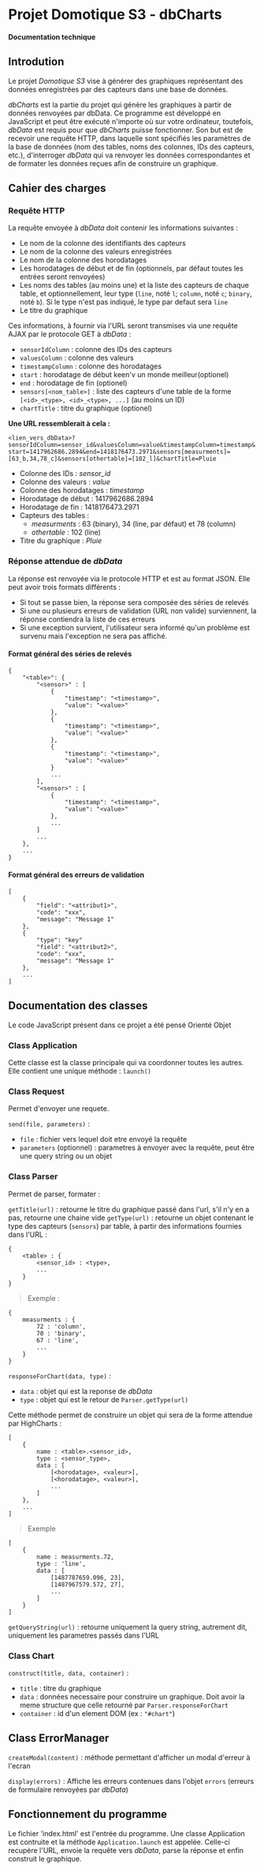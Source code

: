 # Projet Domotique S3 - dbCharts

#### Documentation technique

## Introdution

Le projet *Domotique S3* vise à générer des graphiques représentant des données enregistrées par des capteurs dans une base de données.

*dbCharts* est la partie du projet qui génère les graphiques à partir de données renvoyées par dbData. Ce programme est développé en JavaScript et peut être exécuté n'importe où sur votre ordinateur, toutefois, *dbData* est requis pour que *dbCharts* puisse fonctionner. Son but est de recevoir une requête HTTP, dans laquelle sont spécifiés les paramètres de la base de données (nom des tables, noms des colonnes, IDs des capteurs, etc.), d'interroger *dbData* qui va renvoyer les données correspondantes et de formater les données reçues afin de construire un graphique.

## Cahier des charges

### Requête HTTP

La requête envoyée à *dbData* doit contenir les informations suivantes :

- Le nom de la colonne des identifiants des capteurs
- Le nom de la colonne des valeurs enregistrées
- Le nom de la colonne des horodatages
- Les horodatages de début et de fin (optionnels, par défaut toutes les entrées seront renvoyées)
- Les noms des tables (au moins une) et la liste des capteurs de chaque table, et optionnellement, leur type (`line`, noté `l`; `column`, noté `c`; `binary`, noté `b`). Si le type n'est pas indiqué, le type par defaut sera `line`
- Le titre du graphique

Ces informations, à fournir via l'URL seront transmises via une requête AJAX par le protocole GET à *dbData* :

- `sensorIdColumn` : colonne des IDs des capteurs
- `valuesColumn` : colonne des valeurs
- `timestampColumn` : colonne des horodatages
- `start` : horodatage de début keen'v un monde meilleur(optionel)
- `end` : horodatage de fin (optionel)
- `sensors[<nom_table>]` : liste des capteurs d'une table de la forme `[<id>_<type>, <id>_<type>, ...]` (au moins un ID)
- `chartTitle` : titre du graphique (optionel)

**Une URL ressemblerait à cela :**

`<lien_vers_dbData>?sensorIdColumn=sensor_id&valuesColumn=value&timestampColumn=timestamp&start=1417962686.2894&end=1418176473.2971&sensors[measurments]=[63_b,34,78_c]&sensors[othertable]=[102_l]&chartTitle=Pluie`

- Colonne des IDs : *sensor_id*
- Colonne des valeurs : *value*
- Colonne des horodatages : *timestamp*
- Horodatage de début : 1417962686.2894
- Horodatage de fin : 1418176473.2971
- Capteurs des tables :
    - *measurments* : 63 (binary), 34 (line, par défaut) et 78 (column)
    - *othertable* : 102 (line)
- Titre du graphique : *Pluie*

### Réponse attendue de *dbData*

La réponse est renvoyée via le protocole HTTP et est au format JSON. Elle peut avoir trois formats différents : 

- Si tout se passe bien, la réponse sera composée des séries de relevés
- Si une ou plusieurs erreurs de validation (URL non valide) surviennent, la réponse contiendra la liste de ces erreurs
- Si une exception survient, l'utilisateur sera informé qu'un problème est survenu mais l'exception ne sera pas affiché.


#### Format général des séries de relevés

```javascript=
{
    "<table>": {
        "<sensor>" : [
            {
                "timestamp": "<timestamp>",
                "value": "<value>"
            },
            {
                "timestamp": "<timestamp>",
                "value": "<value>"
            },
            {
                "timestamp": "<timestamp>",
                "value": "<value>"
            }
            ...
        ],
        "<sensor>" : [
            {
                "timestamp": "<timestamp>",
                "value": "<value>"
            },
            ...
        ]
        ...
    },
	...
}
```

#### Format général des erreurs de validation

```javascript=
[
    {
		"field": "<attribut1>",
		"code": "xxx",
		"message": "Message 1"
    },
    {
		"type": "key"
		"field": "<attribut2>",
		"code": "xxx",
		"message": "Message 1"
    },
	...
]
```

## Documentation des classes

Le code JavaScript présent dans ce projet a été pensé Orienté Objet

### Class Application

Cette classe est la classe principale qui va coordonner toutes les autres. Elle contient une unique méthode : `launch()`

### Class Request

Permet d'envoyer une requete.

`send(file, parameters)` : 
- `file` : fichier vers lequel doit etre envoyé la requête
- `parameters` (optionnel) : parametres à envoyer avec la requête, peut être une query string ou un objet

### Class Parser

Permet de parser, formater : 

`getTitle(url)` : retourne le titre du graphique passé dans l'url, s'il n'y en a pas, retourne une chaine vide
`getType(url)` : retourne un objet contenant le type des capteurs (`sensors`) par table, à partir des informations fournies dans l'URL : 

```j=
{
	<table> : {
		<sensor_id> : <type>,
		...
	}
}
```

> Exemple :
```JSON=
{
	measurments : {
		72 : 'column',
		70 : 'binary',
		67 : 'line',
		...
	}
}
```

`responseForChart(data, type)` : 
- `data` : objet qui est la reponse de *dbData*
- `type` : objet qui est le retour de `Parser.getType(url)`

Cette méthode permet de construire un objet qui sera de la forme attendue par HighCharts : 

```JSON=
[
	{
		name : <table>.<sensor_id>,
		type : <sensor_type>,
		data : [
			[<horodatage>, <valeur>],
			[<horodatage>, <valeur>],
			...
		]
	},
	...
]
```

> Exemple
```JSON=
[
	{
		name : measurments.72,
		type : 'line',
		data : [
			[1487787659.096, 23],
			[1487967579.572, 27],
			...
		]
	}
]
```

`getQueryString(url)` : retourne uniquement la query string, autrement dit, uniquement les parametres passés dans l'URL

### Class Chart

`construct(title, data, container)` : 
- `title` : titre du graphique
- `data` : données necessaire pour construire un graphique. Doit avoir la meme structure que celle retourné par `Parser.responseForChart`
- `container` : id d'un element DOM (ex : `"#chart"`)

## Class ErrorManager

`createModal(content)` : méthode permettant d'afficher un modal d'erreur à l'ecran

`display(errors)` : Affiche les erreurs contenues dans l'objet `errors` (erreurs de formulaire renvoyées par *dbData*)


## Fonctionnement du programme

Le fichier 'index.html' est l'entrée du programme. Une classe Application est contruite et la méthode `Application.launch` est appelée. Celle-ci recupère l'URL, envoie la requête vers *dbData*, parse la réponse et enfin construit le graphique.